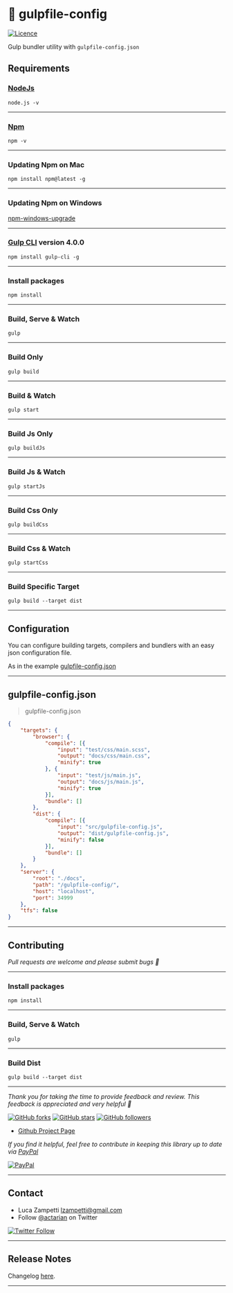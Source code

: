 # 💎 gulpfile-config

[![Licence](https://img.shields.io/github/license/actarian/gulpfile-config.svg)](https://github.com/actarian/gulpfile-config)

Gulp bundler utility with `gulpfile-config.json`

## Requirements

### [NodeJs](https://nodejs.org/it/)
```
node.js -v
```
___

### [Npm](https://www.npmjs.com/)
```
npm -v
```
___
### Updating Npm on Mac
```
npm install npm@latest -g
```
___
### Updating Npm on Windows
[npm-windows-upgrade](https://www.npmjs.com/package/npm-windows-upgrade) 
___

### [Gulp CLI](https://github.com/angular/angular-cli) version 4.0.0
```
npm install gulp-cli -g
```
___

### Install packages
```
npm install
```
___

### Build, Serve & Watch 
```
gulp
```

___

### Build Only
```
gulp build
```
___

### Build & Watch 
```
gulp start
```
___

### Build Js Only
```
gulp buildJs
```
___

### Build Js & Watch 
```
gulp startJs
```
___

### Build Css Only
```
gulp buildCss
```
___

### Build Css & Watch 
```
gulp startCss
```
___

### Build Specific Target
```
gulp build --target dist
```
___

## Configuration

You can configure building targets, compilers and bundlers with an easy json configuration file.  

As in the example [gulpfile-config.json](https://github.com/actarian/gulp-4-bundler/blob/master/gulpfile-config.json)

___

## gulpfile-config.json

> gulpfile-config.json

```json
{
	"targets": {
		"browser": {
			"compile": [{
				"input": "test/css/main.scss",
				"output": "docs/css/main.css",
				"minify": true
			}, {
				"input": "test/js/main.js",
				"output": "docs/js/main.js",
				"minify": true
			}],
			"bundle": []
		},
		"dist": {
			"compile": [{
				"input": "src/gulpfile-config.js",
				"output": "dist/gulpfile-config.js",
				"minify": false
			}],
			"bundle": []
		}
	},
	"server": {
		"root": "./docs",
		"path": "/gulpfile-config/",
		"host": "localhost",
		"port": 34999
	},
	"tfs": false
}
```
___
## Contributing

*Pull requests are welcome and please submit bugs 🐞*
___

### Install packages
```
npm install
```
___

### Build, Serve & Watch 
```
gulp
```
___

### Build Dist
```
gulp build --target dist
```
___

*Thank you for taking the time to provide feedback and review. This feedback is appreciated and very helpful 🌈*

[![GitHub forks](https://img.shields.io/github/forks/actarian/gulpfile-config.svg?style=social&label=Fork&maxAge=2592000)](https://gitHub.com/actarian/gulpfile-config/network/)  [![GitHub stars](https://img.shields.io/github/stars/actarian/gulpfile-config.svg?style=social&label=Star&maxAge=2592000)](https://GitHub.com/actarian/gulpfile-config/stargazers/)  [![GitHub followers](https://img.shields.io/github/followers/actarian.svg?style=social&label=Follow&maxAge=2592000)](https://github.com/actarian?tab=followers)

* [Github Project Page](https://github.com/actarian/gulpfile-config)  

*If you find it helpful, feel free to contribute in keeping this library up to date via [PayPal](https://www.paypal.me/circledev/5)*

[![PayPal](https://www.paypalobjects.com/webstatic/en_US/i/buttons/PP_logo_h_100x26.png)](https://www.paypal.me/circledev/5)
___

## Contact

* Luca Zampetti <lzampetti@gmail.com>
* Follow [@actarian](https://twitter.com/actarian) on Twitter

[![Twitter Follow](https://img.shields.io/twitter/follow/actarian.svg?style=social&label=Follow%20@actarian)](https://twitter.com/actarian)
___

## Release Notes
Changelog [here](https://github.com/actarian/gulpfile-config/blob/master/CHANGELOG.md).

---
